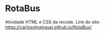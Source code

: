 # RotaBus
Atividade HTML e CSS da recode.
Link do site: https://carlosoliveirasaj.github.io/RotaBus/
